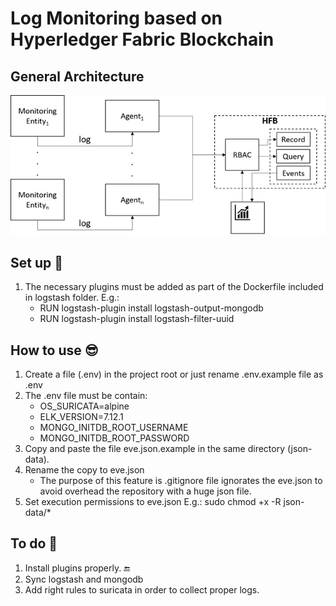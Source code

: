 # Log Monitoring based on Hyperledger Fabric Blockchain

## General Architecture
![alt text](https://github.com/sfl0r3nz05/LogMonitoringHFB/blob/main/images/LogMonitoringHFB.png)

## Set up 🙂
1. The necessary plugins must be added as part of the Dockerfile included in logstash folder. E.g.:
    - RUN logstash-plugin install logstash-output-mongodb
    - RUN logstash-plugin install logstash-filter-uuid

## How to use 😎
1. Create a file (.env) in the project root or just rename .env.example file as .env
2. The .env file must be contain:
    - OS_SURICATA=alpine
    - ELK_VERSION=7.12.1
    - MONGO_INITDB_ROOT_USERNAME
    - MONGO_INITDB_ROOT_PASSWORD
3. Copy and paste the file eve.json.example in the same directory (json-data).
4. Rename the copy to eve.json
    - The purpose of this feature is .gitignore file ignorates the eve.json to avoid overhead the repository with a huge json file.
5. Set execution permissions to eve.json E.g.: sudo chmod +x -R json-data/*

## To do 🤔
1. Install plugins properly. 🔚
2. Sync logstash and mongodb
2. Add right rules to suricata in order to collect proper logs.